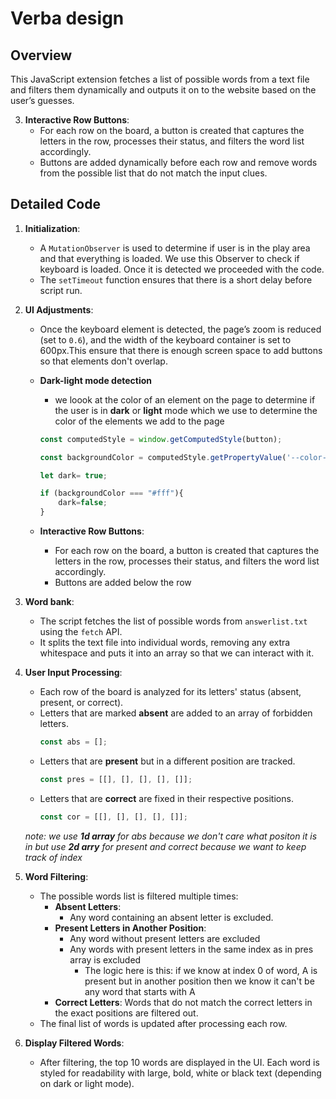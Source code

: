 # Verba design

## Overview
This JavaScript extension fetches a list of possible words from a text file and filters them dynamically and outputs it on to the website based on the user’s guesses.

3. **Interactive Row Buttons**:
   - For each row on the board, a button is created that captures the letters in the row, processes their status, and filters the word list accordingly.
   - Buttons are added dynamically before each row and remove words from the possible list that do not match the input clues.


## Detailed Code

1. **Initialization**: 
   - A `MutationObserver` is used to determine if user is in the play area and that everything is loaded. We use this Observer to check if keyboard is loaded. Once it is detected we proceeded with the code. 
   - The `setTimeout` function ensures that there is a short delay before script run.


2. **UI Adjustments**:
   - Once the keyboard element is detected, the page’s zoom is reduced (set to `0.6`), and the width of the keyboard container is set to 600px.This ensure that there is enough screen space to add buttons so that elements don't overlap.

    - **Dark-light mode detection**

        - we loook at the color of an element on the page to determine if the user is in **dark** or **light** mode which we use to determine the color of the elements we add to the page
        ```javascript
        const computedStyle = window.getComputedStyle(button);

        const backgroundColor = computedStyle.getPropertyValue('--color-background').trim();

        let dark= true;

        if (backgroundColor === "#fff"){
            dark=false;
        }
    - **Interactive Row Buttons**:
        - For each row on the board, a button is created that captures the letters in the row, processes their status, and filters the word list accordingly.
        - Buttons are added below the row


3. **Word bank**:
   - The script fetches the list of possible words from `answerlist.txt` using the `fetch` API.
   - It splits the text file into individual words, removing any extra whitespace and puts it into an array so that we can interact with it.
   
4. **User Input Processing**:
   - Each row of the board is analyzed for its letters' status (absent, present, or correct).
   - Letters that are marked **absent** are added to an array of forbidden letters.
        ```javascript
        const abs = [];
   - Letters that are **present** but in a different position are tracked.
        ```javascript
        const pres = [[], [], [], [], []];
   - Letters that are **correct** are fixed in their respective positions.
        ```javascript
        const cor = [[], [], [], [], []];
    *note: we use **1d array** for abs because we don't care what positon it is in but use **2d arry** for present and correct because we want to keep track of index*
5. **Word Filtering**:
   - The possible words list is filtered multiple times:
     - **Absent Letters**:
        - Any word containing an absent letter is excluded.
     - **Present Letters in Another Position**: 
        - Any word without present letters are excluded
        - Any words with present letters in the same index as in pres array is excluded
            - The logic here is this: if we know at index 0 of word, A is present but in another position then we know it can't be any word that starts with A
     - **Correct Letters**: Words that do not match the correct letters in the exact positions are filtered out.
   - The final list of words is updated after processing each row.

6. **Display Filtered Words**:
   - After filtering, the top 10 words are displayed in the UI. Each word is styled for readability with large, bold, white or black text (depending on dark or light mode).
   




